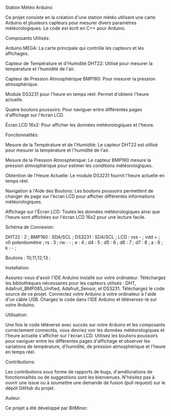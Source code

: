 Station Météo Arduino

Ce projet consiste en la création d'une station météo utilisant une carte Arduino et plusieurs capteurs pour mesurer divers paramètres météorologiques. Le code est écrit en C++ pour Arduino.

Composants Utilisés:

Arduino MEGA: La carte principale qui contrôle les capteurs et les affichages.

Capteur de Température et d'Humidité DHT22: Utilisé pour mesurer la température et l'humidité de l'air.

Capteur de Pression Atmosphérique BMP180: Pour mesurer la pression atmosphérique.

Module DS3231 pour l'heure en temps réel: Permet d'obtenir l'heure actuelle.

Quatre boutons poussoirs: Pour naviguer entre différentes pages d'affichage sur l'écran LCD.

Écran LCD 16x2: Pour afficher les données météorologiques et l'heure.

Fonctionnalités:

Mesure de la Température et de l'Humidité: Le capteur DHT22 est utilisé pour mesurer la température et l'humidité de l'air.

Mesure de la Pression Atmosphérique: Le capteur BMP180 mesure la pression atmosphérique pour estimer les conditions météorologiques.

Obtention de l'Heure Actuelle: Le module DS3231 fournit l'heure actuelle en temps réel.

Navigation à l'Aide des Boutons: Les boutons poussoirs permettent de changer de page sur l'écran LCD pour afficher différentes informations météorologiques.

Affichage sur l'Écran LCD: Toutes les données météorologiques ainsi que l'heure sont affichées sur l'écran LCD 16x2 pour une lecture facile.

Schéma de Connexion:

DHT22 : 2 ;
BMP180 : SDA/SCL ;
DS3231 : SDA/SCL ;
LCD : 
vss - ;
vdd + ;
v0 potentiomètre ;
rs : 3 ;
rw : - ;
e : 4 ;
d4 : 5 ;
d5 : 6 ;
d6 : 7 ;
d7 : 8 ;
a : 9 ;
k : - ;

Boutons : 10;11;12;13  ;

Installation:

Assurez-vous d'avoir l'IDE Arduino installé sur votre ordinateur.
Téléchargez les bibliothèques nécessaires pour les capteurs utilisés : DHT, Adafruit_BMP085_Unified, Adafruit_Sensor, et DS3231.
Téléchargez le code source de ce projet.
Connectez votre Arduino à votre ordinateur à l'aide d'un câble USB.
Chargez le code dans l'IDE Arduino et téléversez-le sur votre Arduino.

Utilisation:

Une fois le code téléversé avec succès sur votre Arduino et les composants correctement connectés, vous devriez voir les données météorologiques et l'heure actuelle s'afficher sur l'écran LCD. Utilisez les boutons poussoirs pour naviguer entre les différentes pages d'affichage et observer les variations de température, d'humidité, de pression atmosphérique et l'heure en temps réel.

Contributions:

Les contributions sous forme de rapports de bugs, d'améliorations de fonctionnalités ou de suggestions sont les bienvenues. N'hésitez pas à ouvrir une issue ou à soumettre une demande de fusion (pull request) sur le dépôt GitHub du projet.


Auteur:

Ce projet a été développé par BitMinor.

